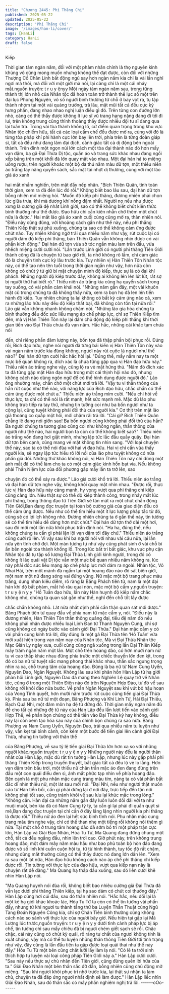 ```yaml
---
title: "Chương 2445: Phi Thăng Chi"
published: 2025-05-22
updated: 2025-05-22
description: 'Phi Thăng Chi'
image: '/images/han-li/cover/'
tags: [HanLi]
category: HanLi
draft: false
---
```


Kiếp

Thời gian tám ngàn năm, đối với một phàm nhân chính là thọ
nguyên kinh khủng vô cùng mong muốn nhưng không thể đạt
được, còn đối với những Thượng Cổ Chân Linh bất động ngủ say
hơn ngàn năm kia chỉ là vài lần nghỉ ngơi mà thôi, mà đối với một
giới mà nói, lại càng chỉ là một cái nháy mắt.nguồn truyện: t r u y
ệnyy
Một ngày tám ngàn năm sau, trong từng thành thị lớn nhỏ của
Nhân tộc đã hoàn toàn trở thành thế lực số một trên đại lục
Phong Nguyên, vô số người bình thường từ chỗ ở bay vọt ra, tụ
tập thành nhóm tại một vài quảng trường, trà lâu, mặt mũi tất cả
đều cực kỳ hưng phấn, đang nhao nhao nghị luận điều gì đó.
Trên từng con đường lớn nhỏ, càng có thể thấy được không ít lực
sĩ vũ trang hạng nặng đang đi tới đi lui, trên không trung cũng
thỉnh thoảng thấy được nhiều đội tu sĩ đang qua lại tuần tra.
Trong vài tòa thành khổng lồ, cứ điểm quan trọng trong khu vực
Nhân tộc chiếm hữu, tất cả các loại cấm chế đều được mở ra,
cùng với đó là từng tòa pháp khí phi hành cực lớn bay lên trời,
phía trên là từng đoàn giáp sĩ, tất cả đều như đang lâm đại địch,
cảnh giác tất cả dị động bên ngoài thành.
Trên đỉnh một ngọn núi lớn cách một tòa đại thành nào đó hơn
mấy vạn dặm, ba gã Đại Thừa Dị tộc, quần áo và trang sức khác
nhau đang ngồi xếp bằng trên một khối đá lớn quay mặt vào
nhau.
Một đại hán há to miệng uống rượu, trên người khoác một bộ da
thú năm màu dữ tợn, một thiếu niên áo trắng tay nâng quyển
sách, sắc mặt tái nhợt dị thường, cùng với một lão giả áo xanh

hai mắt nhắm nghiền, trên mặt đầy nếp nhăn.
"Bích Thiên Quân, tính toán thời gian, xem ra đã đến lúc đó rồi."
Không biết bao lâu sau, đại hán dữ tợn bỗng nhiên mở miệng hỏi.
"Muốn độ kiếp phi thăng, đương nhiên phải chọn lúc giữa trưa,
khi mà dương khí nồng đậm nhất. Người nọ nếu như được xưng
là cường giả đệ nhất Linh giới, sao có thể không biết chút kiến
thức bình thường như thế được. Đạo hữu chỉ cần kiên nhẫn chờ
thêm một chút nữa là được." Hai mắt lão giả áo xanh cuối cùng
cũng mở ra, thản nhiên nói.
"Điều này cũng đúng, với khoảng cách gần như thế này, nếu phi
thăng Thiên Kiếp thật sự phủ xuống, chúng ta sao có thể không
cảm ứng được chút nào. Tuy nhiên không ngờ trải qua nhiều năm
như vậy, rút cuộc lại có người dám độ kiếp phi thăng, bản Thiên
Quân vẫn không nhịn được có vài phần kích động." Đại hán dữ
tợn vừa sờ tóc ngắn màu lam trên đầu, vừa nhếch miệng cười
cười nói.
"Lần trước Linh giới có người phi thăng Tiên Giới thành công đã
là chuyện từ bao giờ rồi, ta nhớ không rõ lắm, chỉ cảm giác đó là
chuyện tình cực kỳ lâu trước kia. Tuy nhiên vị Hàn Thiên Tôn
Nhân tộc này, có thể tạo nên tên tuổi trong thời gian ngắn như
vậy, hơn nữa còn không có chút ý tứ giữ bí mật chuyện mình độ
kiếp, thực sự là có đại khí phách. Những người độ kiếp trước đây,
không ai không lén lén lút lút, rất sợ bị người thứ hai biết rõ."
Thiếu niên áo trắng kia cũng hạ quyển sách trong tay xuống, có
vài phần cảm khái nói.
"Những năm gần đây, một vài khuôn mặt cũ trong chúng ta đã
không thấy nữa, xem ra bọn họ đã len lén tiến hành độ kiếp. Tuy
nhiên chúng ta lại không có bất kỳ cảm ứng nào cả, xem ra
những lão hữu này đều độ kiếp thất bại, đã không còn tồn tại nữa
rồi." Lão giả vẫn không nhanh không chậm nói.
"Những lão gia hỏa chúng ta bình thường đều dốc sức liều mạng
áp chế pháp lực, chỉ sợ Thiên Kiếp tìm đến, mà vị Hàn Thiên Tôn
này lại dám chủ động độ kiếp phi thăng khi thời gian tiến vào Đại
Thừa chưa đủ vạn năm. Hắc hắc, những cái khác tạm chưa nói

đến, chỉ riêng phần đảm lượng này, bổn tọa đã thập phần bội
phục rồi. Đúng rồi, Bích đạo hữu, nghe nói ngươi đã từng bái kiến
vị Hàn Thiên Tôn này vào vài ngàn năm trước kia đúng không,
người này rút cuộc là người như thế nào?" Đại hán dữ tợn cười
hắc hắc hỏi lại.
"Đúng thế, mấy năm nay ta một mực bế quan không ra, đích xác
là chưa từng gặp qua vị Hàn đạo hữu này." Thiếu niên áo trắng
nghe vậy, cũng lộ ra vẻ mặt hứng thú.
"Năm đó đích xác ta đã từng gặp mặt Hàn đạo hữu trong một cái
thịnh hội nào đó, nhưng không cách nào dùng ngôn ngữ để có thể
hình dung được người đó." Lão ông nhướng mày, chần chờ một
chút mới trả lời.
"Vậy tu vi thần thông của hắn rút cuộc như thế nào, với năng lực
của Bích đạo hữu, chắc chắn có thể cảm ứng được một chút a."
Thiếu niên áo trắng mỉm cười.
"Nếu chỉ hỏi về thực lực, ta chỉ có thể nói là rất mạnh, hết sức
mạnh mẽ. Mặc dù lão phu không trực tiếp ra tay thử, nhưng tin
tưởng coi như ba bốn người như ta cộng lại, cũng tuyệt không
phải đối thủ của người kia." Cơ thịt trên mặt lão giả thoáng co
quắp một hồi, mới chậm rãi trả lời.
"Cái gì? Bích Thiên Quân chẳng lẽ đang nói giỡn sao! Ba bốn
ngươi cũng không phải đối thủ của hắn? Ba người chúng ta
tương giao cũng coi như không ngắn, thần thông của ngươi như
thế nào, hai người bọn ta còn có thể không biết sao?" Thiếu niên
áo trắng vốn đang hơi giật mình, nhưng lập tức lắc đầu quầy
quậy.
Đại hán dữ tợn bên cạnh, cũng mang vẻ mặt không tin nhìn sang.
"Với loại chuyện thế này, sao ta có thể nói đùa với hai vị đạo hữu.
Hai vị chỉ cần vừa thấy người kia, sẽ ngay lập tức hiểu rõ lời nói
của lão phu tuyệt không có nửa phần giả dối. Những thứ khác
không nói, vị Hàn Thiên Tôn này chỉ dùng một ánh mắt đã có thể
làm cho ta có một cảm giác kinh hồn bạt vía. Nếu không phải
Thần Niệm lực của đối phương gấp mấy lần ta trở lên, sao

chuyện đó có thể xảy ra được." Lão giả cười khổ trả lời.
Thiếu niên áo trắng và đại hán dữ tợn nghe vậy, không khỏi quay
mặt nhìn nhau.
"Được rồi, thực lực vị Hàn đạo hữu này càng mạnh, hy vọng vượt
qua phi thăng chi kiếp cũng càng lớn. Nếu thật sự có thể độ kiếp
thành công, trong nháy mắt lúc phi thăng, trong thông đạo từ Tiên
Giới sẽ tản mát ra một chút chấn động Tiên Giới,Bạn đang đọc
truyện tại toàn bộ cường giả của giao diện đều có thể cảm ứng
được. Nếu như có thể tìm hiểu một ít lực lượng pháp tắc từ đó,
cũng sẽ có lợi ích không nhỏ. Đương nhiên chúng ta ở gần thế
này, tin tưởng sẽ có thể tìm hiểu dễ dàng hơn một chút." Đại hán
dữ tợn thở dài một hơi, sau đó mới một lần nữa khôi phục trấn
định nói.
"Ha ha, đúng thế, nếu không chúng ta cần gì phải lặn lội vạn dặm
tới đây chứ." Thiếu niên áo trắng cũng cười rộ lên.
Vì vậy sau khi ba người nói với nhau vài câu nữa, lại lần nữa yên
tĩnh chờ đợi.
Một màn tương tự như vậy cũng phát sinh ở vài chỗ bí ẩn bên
ngoài tòa thành khổng lồ.
Trong lúc bất tri bất giác, khu vực phụ cận Nhân tộc đã tụ tập số
lượng Đại Thừa Linh giới kinh người, trong đó có không ít lão
quái vật Dị tộc vẫn một mực bế quan nhiều năm không ra, lúc này
phải dốc sức liều mạng áp chế pháp lực mới dám ra ngoài.
Nhân tộc, Vô Nhai Hải, trên một mảnh đá ngầm tại một hoang đảo
nào đó sát biên giới, một nam một nữ đang sóng vai đứng vững.
Nữ mặc một bộ trang phục màu trắng, dung nhan kiều diễm, rõ
ràng là Băng Phách tiên tử, nam là một đại hán khí độ bất phàm,
mắt hổ râu quai nón, mặc một bộ cẩm y.nguồn truyện: t r u y ệ n y
y
"Hồ Tuấn đạo hữu, lần này Hàn huynh độ kiếp nắm chắc không
nhỏ, chúng ta quan sát gần như thế, nghĩ đến chỗ tốt lấy được

chắc chắn không nhỏ. Lát nữa nhất định phải cẩn thận quan sát
mới được." Băng Phách tiên tử quay đầu về phía nam tử mặc
cẩm y, nói.
"Điều này là đương nhiên, Hàn Thiên Tôn thần thông quảng đại,
tiểu đệ năm đó nếu không phải nhận được nhiều loại Linh Đan từ
Thanh Nguyên Cung, chỉ sợ cũng không có ngày bước vào cảnh
giới Đại Thừa." Đại hán mặc cẩm y có vài phần cung kính trả lời,
đây đúng là một gã Đại Thừa tên ‘Hồ Tuấn’ vừa mới xuất hiện
trong vạn năm nay của Nhân tộc.
Mà vị Đại Thừa Nhân tộc Mạc Giản Ly ngày xưa, cuối cùng cũng
ngã xuống trong lần Đại Thiên Kiếp mấy trăm ngàn năm một lần.
Một chỗ trên hoang đảo, có hơn mười nam nữ tu vi cao thấp khác
nhau đứng phía trước một chiếc thuyền lớn đen kịt, trong đó có
ba nữ tử tuyệt sắc mang phong thái khác nhau, thần sắc ngưng
trọng nhìn ra xa, chỗ trung tâm của hoang đảo.
Đúng là ba nữ tử Nam Cung Uyển, Nguyên Dao, Ngân Nguyệt.
Không lâu sau khi phân hồn Hàn Lập từ hạ giới phản hồi Linh
giới, Nguyên Dao đã mang theo Nghiên Lệ quay trở về Nhân tộc,
cũng ở trong một Thiên Điện nào đó trên Nguyên Hợp Đảo, từ đó
về sau không rời khỏi đảo nửa bước.
Về phần Ngân Nguyệt sau khi vứt bỏ hậu hoạn của Vong Tình
quyết, hơn mười năm trước rút cuộc cũng tiến giai Đại Thừa kỳ.
Phía sau ba nữ tử một đoạn, Băng Phượng và Khí Linh Tử, Hải
Đại Thiếu, Bạch Quả Nhi, một đám môn hạ đệ tử đứng đó.
Thời gian mấy ngàn năm đủ để cho tất cả những đệ tử này của
Hàn Lập đều lần lượt tiến vào cảnh giới Hợp Thể, về phần bọn
chúng có thể tiến vào Đại Thừa kỳ hay không, điều này lại còn
xem tạo hóa sau này của chính bọn chúng ra sao nữa.
Băng Phượng và Nam Cung Uyển, Nguyên Dao, trải qua nhiều
năm tu luyện như vậy, vẫn kẹt tại bình cảnh, còn kém một bước
để tiến giai lên cảnh giới Đại Thừa, nhưng tin tưởng với thân thể

của Băng Phượng, về sau tỷ lệ tiến giai Đại Thừa lớn hơn xa so
với những người khác.nguồn truyện: t r u y ệ n y y
Những người này đều là người thân nhất của Hàn Lập, mặc dù
rất tin tưởng Hàn Lập, nhưng lúc này gặp phải phi thăng Thiên
Kiếp trong truyền thuyết, bất giác tất cả đều lộ vẻ lo lắng.
Hơn vạn dặm trên bầu trời, một thiếu nữ chân trần mặc áo đen
đang đứng trên đầu một con quái điểu đen sì, ánh mắt phức tạp
nhìn về phía hoang đảo.
Bên cạnh là một phu nhân mặc cung trang màu tím, nàng ta có
vài phần bất đắc dĩ nhìn thiếu nữ, một lát sau mới nói:
"Đại Nhi, nếu như ngươi thật muốn cáo từ Hàn tiền bối, cần gì
phải dừng lại ở nơi đây, trực tiếp đến tận nơi không phải tốt sao,
cũng tránh khỏi về sau lưu lại khúc mắc trong lòng."
"Không cần. Hàn đại ca những năm gần đây luôn luôn đối đãi với
ta như muội muội, bên kia đã có Nam Cung tỷ tỷ, ta cần gì lại phải
đi quấn quýt si mê,Bạn đang đọc truyện tại chỉ cần ở đây lẳng
lặng nhìn người kia phi thăng là được rồi." Thiếu nữ áo đen lại hết
sức bình tĩnh nói.
Phu nhân mặc cung trang màu tím nghe vậy, chỉ có thể than nhẹ
một tiếng rồi không nói thêm gì nữa.
Tại một chỗ ở trung tâm hoang đảo đã sớm bố trí một pháp trận
cực lớn, Hàn Lập và Giải Đạo Nhân, Hỏa Tu Tử, Ma Quang đang
đứng chung một chỗ, tất cả đều ngẩng đầu, nhìn lên trời cao.
Giờ phút này, trên không trung hoang đảo, một đám mây năm
màu hầu như bao phủ toàn bộ hòn đảo đang được vô số linh khí
cuồn cuộn hội tụ, từ từ hình thành, tuy tốc độ rất chậm, nhưng
dùng mắt thường cũng có thể thấy được nó đang lớn dần lên.
"Xem ra sau một lát nữa, Hàn đạo hữu không cách nào áp chế
phi thăng chi kiếp được rồi. Tin tưởng với thực lực của đạo hữu,
vượt qua kiếp nạn này là chuyện rất dễ dàng." Ma Quang hạ thấp
đầu xuống, sau đó liền cười khẽ nhìn Hàn Lập nói.

"Ma Quang huynh nói đùa rồi, không biết bao nhiêu cường giả
Đại Thừa đã vẫn lạc dưới phi thăng Thiên kiếp, tại hạ sao dám có
chút coi thường đây." Hàn Lập cũng hơi cúi đầu, sau đó thản
nhiên nói.
"Hắc hắc, nếu đổi lại là một kẻ hạ giới khác khoác lác, Hỏa Tu Tử
ta còn có thể tin tưởng vài phần đấy, nhưng từ khi ngươi tu thành
tầng thứ ba Luyện Thần Thuật cùng Ngũ Tàng Đoán Nguyên
Công kia, chỉ sợ Chân Tiên bình thường cũng không cách nào so
sánh với thực lực của ngươi bây giờ. Nếu hiện tại gặp lại Mã
Lương lúc trước,nguồn truyện: t r u y ệ n y y dưới tình cảnh pháp
lực bị áp chế, tin tưởng chỉ sau mấy chiêu đã bị ngươi chém giết
sạch sẽ rồi. Chậc chậc, cái này cũng có chút kỳ quái, rõ ràng tư
chất của ngươi không tính là xuất chúng, vậy mà có thể tu luyện
những thần thông Tiên Giới tới tình trạng như vậy, đây cũng là lần
đầu tiên ta gặp được loại quái thai như thế này đấy." Hỏa Tu Tử
một bên cũng chắt lưỡi lấy làm lạ nói.
"Có lẽ ta trời sinh thích hợp tu luyện vài loại công pháp Tiên Giới
này a." Hàn Lập cười cười.
"Sau này nếu thực sự chủ nhân đến Tiên giới, cũng đừng quên lời
hứa của ta." Giải Đạo Nhân một bên thần sắc đờ đẫn, bỗng nhiên
cũng chủ động mở miệng.
"Sau khi ngươi khôi phục trí nhớ trước kia, lại thật sự nhận ta làm
chủ, chuyện ta đã đáp ứng ngươi nhất định sẽ làm được." Hàn
Lập liếc nhìn Giải Đạo Nhân, sau đó thần sắc có mấy phần
nghiêm nghị trả lời.
------oOo------
